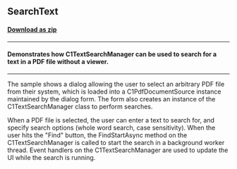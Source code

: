 ## SearchText
#### [Download as zip](https://minhaskamal.github.io/DownGit/#/home?url=https://github.com/GrapeCity/ComponentOne-WinForms-Samples/tree/master/NetFramework\C1.Win.Document\VB\SearchText)
____
#### Demonstrates how C1TextSearchManager can be used to search for a text in a PDF file without a viewer.
____
The sample shows a dialog allowing the user to select an arbitrary PDF file from their system, which is loaded into a C1PdfDocumentSource instance maintained by the dialog form. The form also creates an instance of the C1TextSearchManager class to perform searches. 

When a PDF file is selected, the user can enter a text to search for, and specify search options (whole word search, case sensitivity). When the user hits the "Find" button, the FindStartAsync method on the C1TextSearchManager is called to start the search in a background worker thread. Event handlers on the C1TextSearchManager are used to update the UI while the search is running. 